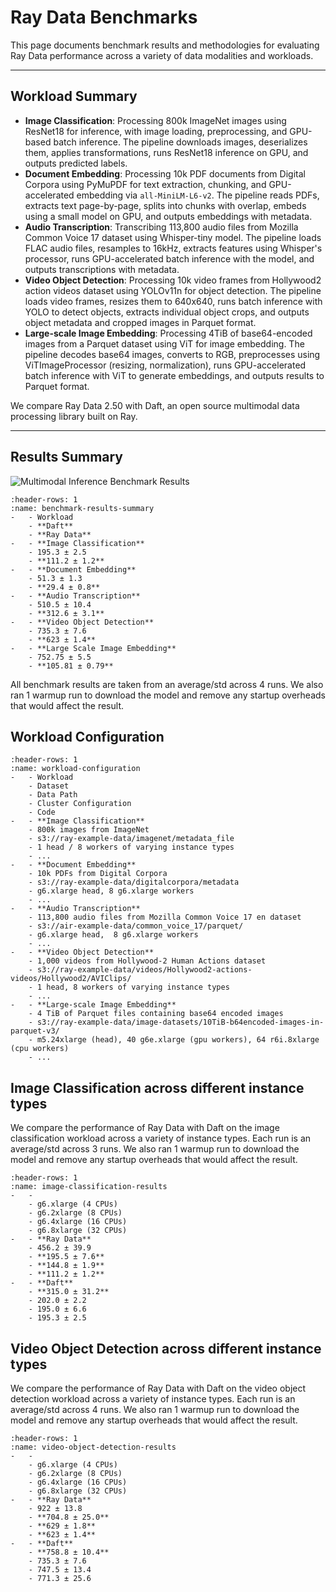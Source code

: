 # Ray Data Benchmarks

This page documents benchmark results and methodologies for evaluating Ray Data performance across a variety of data modalities and workloads.

---

## Workload Summary

- **Image Classification**: Processing 800k ImageNet images using ResNet18 for inference, with image loading, preprocessing, and GPU-based batch inference. The pipeline downloads images, deserializes them, applies transformations, runs ResNet18 inference on GPU, and outputs predicted labels.
- **Document Embedding**: Processing 10k PDF documents from Digital Corpora using PyMuPDF for text extraction, chunking, and GPU-accelerated embedding via `all-MiniLM-L6-v2`. The pipeline reads PDFs, extracts text page-by-page, splits into chunks with overlap, embeds using a small model on GPU, and outputs embeddings with metadata.
- **Audio Transcription**: Transcribing 113,800 audio files from Mozilla Common Voice 17 dataset using Whisper-tiny model. The pipeline loads FLAC audio files, resamples to 16kHz, extracts features using Whisper's processor, runs GPU-accelerated batch inference with the model, and outputs transcriptions with metadata.
- **Video Object Detection**: Processing 10k video frames from Hollywood2 action videos dataset using YOLOv11n for object detection. The pipeline loads video frames, resizes them to 640x640, runs batch inference with YOLO to detect objects, extracts individual object crops, and outputs object metadata and cropped images in Parquet format.
- **Large-scale Image Embedding**: Processing 4TiB of base64-encoded images from a Parquet dataset using ViT for image embedding. The pipeline decodes base64 images, converts to RGB, preprocesses using ViTImageProcessor (resizing, normalization), runs GPU-accelerated batch inference with ViT to generate embeddings, and outputs results to Parquet format.

We compare Ray Data 2.50 with Daft, an open source multimodal data processing library built on Ray.

---

## Results Summary

![Multimodal Inference Benchmark Results](/data/images/multimodal_inference_results.png)

```{list-table}
:header-rows: 1
:name: benchmark-results-summary
-   - Workload
    - **Daft**
    - **Ray Data**
-   - **Image Classification**
    - 195.3 ± 2.5
    - **111.2 ± 1.2**
-   - **Document Embedding**
    - 51.3 ± 1.3
    - **29.4 ± 0.8**
-   - **Audio Transcription**
    - 510.5 ± 10.4
    - **312.6 ± 3.1**
-   - **Video Object Detection**
    - 735.3 ± 7.6
    - **623 ± 1.4**
-   - **Large Scale Image Embedding**
    - 752.75 ± 5.5
    - **105.81 ± 0.79**
```


All benchmark results are taken from an average/std across 4 runs. We also ran 1 warmup run to download the model and remove any startup overheads that would affect the result.


## Workload Configuration


```{list-table}
:header-rows: 1
:name: workload-configuration
-   - Workload
    - Dataset
    - Data Path
    - Cluster Configuration
    - Code
-   - **Image Classification**
    - 800k images from ImageNet
    - s3://ray-example-data/imagenet/metadata_file
    - 1 head / 8 workers of varying instance types
    - ...
-   - **Document Embedding**
    - 10k PDFs from Digital Corpora
    - s3://ray-example-data/digitalcorpora/metadata
    - g6.xlarge head, 8 g6.xlarge workers
    - ...
-   - **Audio Transcription**
    - 113,800 audio files from Mozilla Common Voice 17 en dataset
    - s3://air-example-data/common_voice_17/parquet/
    - g6.xlarge head,  8 g6.xlarge workers
    - ...
-   - **Video Object Detection**
    - 1,000 videos from Hollywood-2 Human Actions dataset
    - s3://ray-example-data/videos/Hollywood2-actions-videos/Hollywood2/AVIClips/
    - 1 head, 8 workers of varying instance types
    - ...
-   - **Large-scale Image Embedding**
    - 4 TiB of Parquet files containing base64 encoded images
    - s3://ray-example-data/image-datasets/10TiB-b64encoded-images-in-parquet-v3/
    - m5.24xlarge (head), 40 g6e.xlarge (gpu workers), 64 r6i.8xlarge (cpu workers)
    - ...
```

## Image Classification across different instance types

We compare the performance of Ray Data with Daft on the image classification workload across a variety of instance types. Each run is an average/std across 3 runs. We also ran 1 warmup run to download the model and remove any startup overheads that would affect the result.

```{list-table}
:header-rows: 1
:name: image-classification-results
-   -
    - g6.xlarge (4 CPUs)
    - g6.2xlarge (8 CPUs)
    - g6.4xlarge (16 CPUs)
    - g6.8xlarge (32 CPUs)
-   - **Ray Data**
    - 456.2 ± 39.9
    - **195.5 ± 7.6**
    - **144.8 ± 1.9**
    - **111.2 ± 1.2**
-   - **Daft**
    - **315.0 ± 31.2**
    - 202.0 ± 2.2
    - 195.0 ± 6.6
    - 195.3 ± 2.5
```

## Video Object Detection across different instance types

We compare the performance of Ray Data with Daft on the video object detection workload across a variety of instance types. Each run is an average/std across 4 runs. We also ran 1 warmup run to download the model and remove any startup overheads that would affect the result.



```{list-table}
:header-rows: 1
:name: video-object-detection-results
-   -
    - g6.xlarge (4 CPUs)
    - g6.2xlarge (8 CPUs)
    - g6.4xlarge (16 CPUs)
    - g6.8xlarge (32 CPUs)
-   - **Ray Data**
    - 922 ± 13.8
    - **704.8 ± 25.0**
    - **629 ± 1.8**
    - **623 ± 1.4**
-   - **Daft**
    - **758.8 ± 10.4**
    - 735.3 ± 7.6
    - 747.5 ± 13.4
    - 771.3 ± 25.6
```
